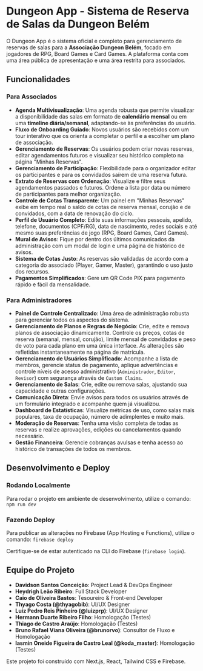 
# Dungeon App - Sistema de Reserva de Salas da Dungeon Belém

O Dungeon App é o sistema oficial e completo para gerenciamento de reservas de salas para a **Associação Dungeon Belém**, focado em jogadores de RPG, Board Games e Card Games. A plataforma conta com uma área pública de apresentação e uma área restrita para associados.

## Funcionalidades

### Para Associados

- **Agenda Multivisualização**: Uma agenda robusta que permite visualizar a disponibilidade das salas em formato de **calendário mensal** ou em uma **timeline diária/semanal**, adaptando-se às preferências do usuário.
- **Fluxo de Onboarding Guiado**: Novos usuários são recebidos com um tour interativo que os orienta a completar o perfil e a escolher um plano de associação.
- **Gerenciamento de Reservas**: Os usuários podem criar novas reservas, editar agendamentos futuros e visualizar seu histórico completo na página "Minhas Reservas".
- **Gerenciamento de Participação**: Flexibilidade para o organizador editar os participantes e para os convidados saírem de uma reserva futura.
- **Extrato de Reservas com Ordenação**: Visualize e filtre seus agendamentos passados e futuros. Ordene a lista por data ou número de participantes para melhor organização.
- **Controle de Cotas Transparente**: Um painel em "Minhas Reservas" exibe em tempo real o saldo de cotas de reserva mensal, corujão e de convidados, com a data de renovação do ciclo.
- **Perfil de Usuário Completo**: Edite suas informações pessoais, apelido, telefone, documentos (CPF/RG), data de nascimento, redes sociais e até mesmo suas preferências de jogo (RPG, Board Games, Card Games).
- **Mural de Avisos**: Fique por dentro dos últimos comunicados da administração com um modal de login e uma página de histórico de avisos.
- **Sistema de Cotas Justo**: As reservas são validadas de acordo com a categoria do associado (Player, Gamer, Master), garantindo o uso justo dos recursos.
- **Pagamentos Simplificados**: Gere um QR Code PIX para pagamento rápido e fácil da mensalidade.

### Para Administradores

- **Painel de Controle Centralizado**: Uma área de administração robusta para gerenciar todos os aspectos do sistema.
- **Gerenciamento de Planos e Regras de Negócio**: Crie, edite e remova planos de associação dinamicamente. Controle os preços, cotas de reserva (semanal, mensal, corujão), limite mensal de convidados e peso de voto para cada plano em uma única interface. As alterações são refletidas instantaneamente na página de matrícula.
- **Gerenciamento de Usuários Simplificado**: Acompanhe a lista de membros, gerencie status de pagamento, aplique advertências e controle níveis de acesso administrativo (`Administrador`, `Editor`, `Revisor`) com segurança através de `Custom Claims`.
- **Gerenciamento de Salas**: Crie, edite ou remova salas, ajustando sua capacidade e outras configurações.
- **Comunicação Direta**: Envie avisos para todos os usuários através de um formulário integrado e acompanhe quem já visualizou.
- **Dashboard de Estatísticas**: Visualize métricas de uso, como salas mais populares, taxa de ocupação, número de adimplentes e muito mais.
- **Moderação de Reservas**: Tenha uma visão completa de todas as reservas e realize aprovações, edições ou cancelamentos quando necessário.
- **Gestão Financeira**: Gerencie cobranças avulsas e tenha acesso ao histórico de transações de todos os membros.

## Desenvolvimento e Deploy

### Rodando Localmente
Para rodar o projeto em ambiente de desenvolvimento, utilize o comando:
`npm run dev`

### Fazendo Deploy
Para publicar as alterações no Firebase (App Hosting e Functions), utilize o comando:
`firebase deploy`

Certifique-se de estar autenticado na CLI do Firebase (`firebase login`).

## Equipe do Projeto

- **Davidson Santos Conceição**: Project Lead & DevOps Engineer
- **Heydrigh Leão Ribeiro**: Full Stack Developer
- **Caio de Oliveira Bastos**: Tesoureiro & Front-end Developer
- **Thyago Costa (@thyagobib)**: UI/UX Designer
- **Luiz Pedro Reis Pinheiro (@luizprp)**: UI/UX Designer 
- **Hermann Duarte Ribeiro Filho**: Homologação (Testes)
- **Thiago de Castro Araújo**: Homologação (Testes)
- **Bruno Rafael Viana Oliveira (@brunorvo)**: Consultor de Fluxo e Homologação
- **Iasmin Oneide Figueira de Castro Leal (@koda_master)**: Homologação (Testes)

Este projeto foi construído com Next.js, React, Tailwind CSS e Firebase.

